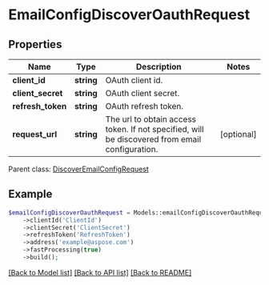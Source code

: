 # EmailConfigDiscoverOauthRequest


## Properties
Name | Type | Description | Notes
---- | ---- | ----------- | -----
**client_id** | **string** | OAuth client id. | 
**client_secret** | **string** | OAuth client secret. | 
**refresh_token** | **string** | OAuth refresh token. | 
**request_url** | **string** | The url to obtain access token. If not specified, will be discovered from email configuration. | [optional] 

 Parent class: [DiscoverEmailConfigRequest](DiscoverEmailConfigRequest.md)


## Example
```php
$emailConfigDiscoverOauthRequest = Models::emailConfigDiscoverOauthRequest()
    ->clientId('ClientId')
    ->clientSecret('ClientSecret')
    ->refreshToken('RefreshToken')
    ->address('example@aspose.com')
    ->fastProcessing(true)
    ->build();
```


[[Back to Model list]](README.md#documentation-for-models) [[Back to API list]](README.md#documentation-for-api-endpoints) [[Back to README]](README.md)

